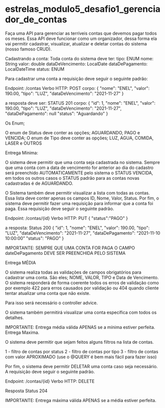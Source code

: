 # estrelas_modulo5_desafio1_gerenciador_de_contas
Faça uma API para gerenciar as terríveis contas que devemos pagar todos os meses. 
Essa API deve funcionar como um organizador, dessa forma ela vai permitir cadastrar, 
visualizar, atualizar e deletar contas do sistema (nosso famoso CRUD).

Cadastrando a conta: 
Toda conta do sistema deve ter:
tipo: ENUM
nome: String
valor: double
dataDeVencimento: LocalDate
dataDePagamento: LocalDateTime
status: ENUM

Para cadastrar uma conta a requisição deve seguir o seguinte padrão: 

Endpoint: /contas
Verbo HTTP: POST
corpo: 
{
      "nome": "ENEL",
      "valor": 190.00,
      "tipo": "LUZ",
      "dataDeVencimento": "2021-11-27"
}

a resposta deve ser: 
STATUS 201
corpo: 
{
      "id": 1,
      "nome": "ENEL",
      "valor": 190.00,
      "tipo": "LUZ",
      "dataDeVencimento": "2021-11-27",
      "dataDePagamento": null
      "status": "Aguardando"
}

 Os Enum;

O enum de Status deve conter as opções; AGUARDANDO, PAGO e VENCIDA;
O enum de Tipo deve conter as opções; LUZ, AGUA, COMIDA, LASER e OUTROS

Entrega Mínima:

O sistema deve permitir que uma conta seja cadastrada no sistema. 
Sempre que uma conta com a data de vencimento for anterior ao dia do cadastro será preenchido AUTOMATICAMENTE pelo sistema 
o STATUS VENCIDA, em todos os outros casos o STATUS padrão para as contas novas cadastradas é de AGUARDANDO. 

O Sistema também deve permitir visualizar a lista com todas as contas. Essa lista deve conter apenas os campos ID, Nome, Valor, Status. 
Por fim, o sistema deve permitir fazer uma requisição para informar que a conta foi paga. Essa requisição deve seguir o seguinte padrão. 

Endpoint: /contas/{id}
Verbo HTTP: PUT
{
      "status":"PAGO"
}

a resposta: 
Status 200
{
      "id": 1,
      "nome": "ENEL",
      "valor": 190.00,
      "tipo": "LUZ",
      "dataDeVencimento": "2021-11-27",
      "dataDePagamento": “2021-11-10 10:00:00”
      "status": "PAGO"
}

IMPORTANTE: SEMPRE QUE UMA CONTA FOR PAGA O CAMPO dateDePagamento DEVE SER PREENCHIDA PELO SISTEMA

Entrega MÉDIA

O sistema realiza todas as validações de campos obrigatórios para cadastrar uma conta. São eles; NOME, VALOR, TIPO e Data de Vencimento.
O sistema responderá de forma coerente todos os erros de validação como por exemplo 422 para erros causados por validação 
ou 404 quando cliente tentar atualizar uma conta que não existe. 

Para isso será necessário o controller advice.   

O sistema também permitirá visualizar uma conta específica com todos os detalhes. 

IMPORTANTE: Entrega média válida APENAS se a mínima estiver perfeita.
Entrega Maxima.

O sistema deve permitir que sejam feitos alguns filtros na lista de contas. 

1 - filtro de contas por status
2 - filtro de contas por tipo 
3 - filtro de contas com valor APROXIMADO (use o @QUERY é bem mais fácil para fazer isso) 

Por fim, o sistema deve permitir DELETAR uma conta caso seja necessário. A requisição deve seguir o seguinte padrão. 

Endpoint: /contas/{id}
Verbo HTTP: DELETE

Resposta Status 204

IMPORTANTE: Entrega máxima válida APENAS se a média estiver perfeita.

